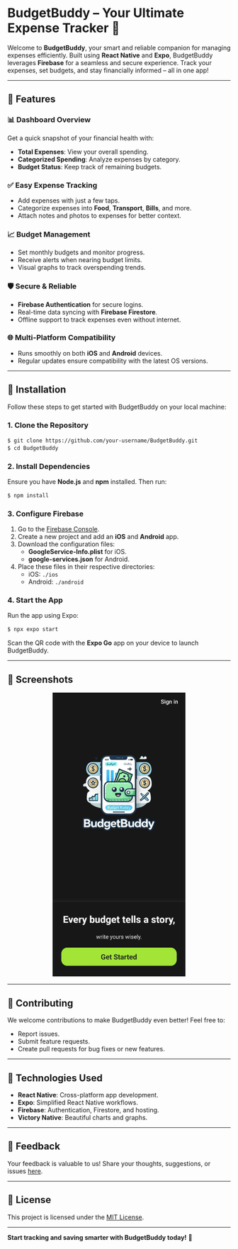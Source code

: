 # BudgetBuddy – Your Ultimate Expense Tracker 💸

Welcome to **BudgetBuddy**, your smart and reliable companion for managing expenses efficiently. Built using **React Native** and **Expo**, BudgetBuddy leverages **Firebase** for a seamless and secure experience. Track your expenses, set budgets, and stay financially informed – all in one app!

---

## 🔎 Features

### 📊 Dashboard Overview
Get a quick snapshot of your financial health with:
- **Total Expenses**: View your overall spending.
- **Categorized Spending**: Analyze expenses by category.
- **Budget Status**: Keep track of remaining budgets.

### ✅ Easy Expense Tracking
- Add expenses with just a few taps.
- Categorize expenses into **Food**, **Transport**, **Bills**, and more.
- Attach notes and photos to expenses for better context.

### 📈 Budget Management
- Set monthly budgets and monitor progress.
- Receive alerts when nearing budget limits.
- Visual graphs to track overspending trends.

### 🛡️ Secure & Reliable
- **Firebase Authentication** for secure logins.
- Real-time data syncing with **Firebase Firestore**.
- Offline support to track expenses even without internet.

### 🌐 Multi-Platform Compatibility
- Runs smoothly on both **iOS** and **Android** devices.
- Regular updates ensure compatibility with the latest OS versions.

---

## 📖 Installation

Follow these steps to get started with BudgetBuddy on your local machine:

### 1. Clone the Repository
```bash
$ git clone https://github.com/your-username/BudgetBuddy.git
$ cd BudgetBuddy
```

### 2. Install Dependencies
Ensure you have **Node.js** and **npm** installed. Then run:
```bash
$ npm install
```

### 3. Configure Firebase
1. Go to the [Firebase Console](https://firebase.google.com/).
2. Create a new project and add an **iOS** and **Android** app.
3. Download the configuration files:
   - **GoogleService-Info.plist** for iOS.
   - **google-services.json** for Android.
4. Place these files in their respective directories:
   - iOS: `./ios`
   - Android: `./android`

### 4. Start the App
Run the app using Expo:
```bash
$ npx expo start
```
Scan the QR code with the **Expo Go** app on your device to launch BudgetBuddy.

---

## 🎨 Screenshots

<p align="center">
  <img src="https://github.com/RahulPobari/BudgetBuddy/blob/cc94dffd508dcba5f8ced004b7d4c2708b9e6f6f/assets/images/ss2.jpg" alt="Add Expense" width="300" />
</p>


---

## 📢 Contributing
We welcome contributions to make BudgetBuddy even better! Feel free to:
- Report issues.
- Submit feature requests.
- Create pull requests for bug fixes or new features.

---

## 🚀 Technologies Used
- **React Native**: Cross-platform app development.
- **Expo**: Simplified React Native workflows.
- **Firebase**: Authentication, Firestore, and hosting.
- **Victory Native**: Beautiful charts and graphs.

---

## 🎤 Feedback
Your feedback is valuable to us! Share your thoughts, suggestions, or issues [here](https://github.com/your-username/BudgetBuddy/issues).

---

## 🔧 License
This project is licensed under the [MIT License](./LICENSE).

---

**Start tracking and saving smarter with BudgetBuddy today!** 🚀

